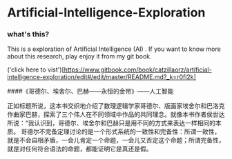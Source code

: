 # Artificial-Intelligence-Exploration

### what's this?

This is a exploration of Artificial Intelligence (AI) . If you want to know more about this research, play enjoy it from my git book.


('click here to vist')[https://www.gitbook.com/book/catzillaorz/artificial-intelligence-exploration/edit#/edit/master/README.md?_k=r0fl2k]

####《哥德尔、埃舍尔、巴赫——永恒的金带》——人工智能

正如标题所说，这本书交织地介绍了数理逻辑学家哥德尔、版画家埃舍尔和巴洛克作曲家巴赫，探索了三个伟人在不同领域中作品的共同理念。就像本书作者侯世达所说：“我认识到，哥德尔、埃舍尔和巴赫只是用不同的方式来表达一样相同的本质。
哥德尔不完备定理讨论的是一个形式系统的一致性和完备性：所谓一致性，就是不会自相矛盾，一会儿肯定一个命题，一会儿又否定这个命题；所谓完备性，就是对任何符合语法的命题，都能证明它是真还是假。
